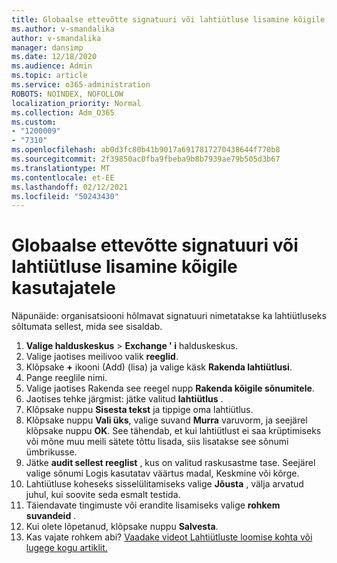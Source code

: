 ```yaml
---
title: Globaalse ettevõtte signatuuri või lahtiütluse lisamine kõigile kasutajatele
ms.author: v-smandalika
author: v-smandalika
manager: dansimp
ms.date: 12/18/2020
ms.audience: Admin
ms.topic: article
ms.service: o365-administration
ROBOTS: NOINDEX, NOFOLLOW
localization_priority: Normal
ms.collection: Adm_O365
ms.custom:
- "1200009"
- "7310"
ms.openlocfilehash: ab0d3fc80b41b9017a6917817270438644f770b8
ms.sourcegitcommit: 2f39850ac0fba9fbeba9b8b7939ae79b505d3b67
ms.translationtype: MT
ms.contentlocale: et-EE
ms.lasthandoff: 02/12/2021
ms.locfileid: "50243430"
---
```

# <a name="add-a-global-company-signature-or-disclaimer-for-all-users"></a>Globaalse ettevõtte signatuuri või lahtiütluse lisamine kõigile kasutajatele

Näpunäide: organisatsiooni hõlmavat signatuuri nimetatakse ka lahtiütluseks sõltumata sellest, mida see sisaldab.

1. **Valige halduskeskus**  >  **Exchange ' i** halduskeskus.
2. Valige jaotises meilivoo valik **reeglid**.
3. Klõpsake **+** ikooni (Add) (lisa) ja valige käsk **Rakenda lahtiütlusi**.
4. Pange reeglile nimi.
5. Valige jaotises Rakenda see reegel nupp **Rakenda kõigile sõnumitele**.
6. Jaotises tehke järgmist: jätke valitud **lahtiütlus** .
7. Klõpsake nuppu **Sisesta tekst** ja tippige oma lahtiütlus.
8. Klõpsake nuppu **Vali üks**, valige suvand **Murra** varuvorm, ja seejärel klõpsake nuppu **OK**. See tähendab, et kui lahtiütlust ei saa krüptimiseks või mõne muu meili sätete tõttu lisada, siis lisatakse see sõnumi ümbrikusse.
9. Jätke **audit sellest reeglist** , kus on valitud raskusastme tase. Seejärel valige sõnumi Logis kasutatav väärtus madal, Keskmine või kõrge.
10. Lahtiütluse koheseks sisselülitamiseks valige **Jõusta** , välja arvatud juhul, kui soovite seda esmalt testida.
11. Täiendavate tingimuste või erandite lisamiseks valige **rohkem suvandeid** .
12. Kui olete lõpetanud, klõpsake nuppu **Salvesta**.
13. Kas vajate rohkem abi? [Vaadake videot Lahtiütluste loomise kohta või lugege kogu artiklit.](https://support.office.com/article/2d75860f-c527-4352-a7f6-73eba54c0c72?wt.mc_id=Chat_GlobalSignature)